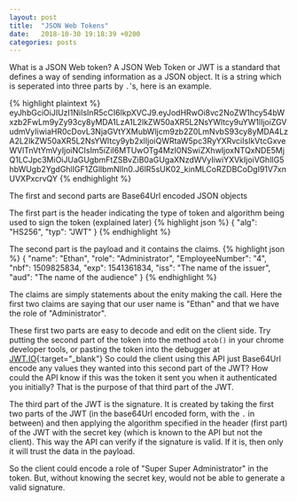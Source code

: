 ```yaml
---
layout: post
title:  "JSON Web Tokens"
date:   2018-10-30 19:18:39 +0200
categories: posts
---
```

What is a JSON Web token?
A JSON Web Token or JWT is a standard that defines a way of sending information as a JSON object.
It is a string which is seperated into three parts by `.`'s, here is an example.

{% highlight plaintext %}
eyJhbGciOiJIUzI1NiIsInR5cCI6IkpXVCJ9.eyJodHRwOi8vc2NoZW1hcy54bWxzb2FwLm9yZy93cy8yMDA1LzA1L2lkZW50aXR5L2NsYWltcy9uYW1lIjoiZGVudmVyIiwiaHR0cDovL3NjaGVtYXMubWljcm9zb2Z0LmNvbS93cy8yMDA4LzA2L2lkZW50aXR5L2NsYWltcy9yb2xlIjoiQWRtaW5pc3RyYXRvciIsIkVtcGxveWVlTnVtYmVyIjoiNCIsIm5iZiI6MTUwOTg4MzI0NSwiZXhwIjoxNTQxNDE5MjQ1LCJpc3MiOiJUaGUgbmFtZSBvZiB0aGUgaXNzdWVyIiwiYXVkIjoiVGhlIG5hbWUgb2YgdGhlIGF1ZGllbmNlIn0.J6lR5sUK02_kinMLCoRZDBCoDgI91V7xnUVXPxcrvQY
{% endhighlight %}

The first and second parts are Base64Url encoded JSON objects

The first part is the header indicating the type of token and algorithm being used to sign the token (explained later)
{% highlight json %}
{
  "alg": "HS256",
  "typ": "JWT"
}
{% endhighlight %}

The second part is the payload and it contains the claims.
{% highlight json %}
{
  "name": "Ethan",
  "role": "Administrator",
  "EmployeeNumber": "4",
  "nbf": 1509825834,
  "exp": 1541361834,
  "iss": "The name of the issuer",
  "aud": "The name of the audience"
}
{% endhighlight %}

The claims are simply statements about the enity making the call. 
Here the first two claims are saying that our user name is "Ethan" and that we have the role of "Administrator".



These first two parts are easy to decode and edit on the client side.  Try putting the second part of the token into the method `atob()` in your chrome developer tools, or pasting the token into the debugger at [JWT.IO](https://jwt.io){:target="_blank"}
So could the client using this API just Base64Url encode any values they wanted into this second part of the JWT?
How could the API know if this was the token it sent you when it authenticated you initially?
That is the purpose of that third part of the JWT.

The third part of the JWT is the signature.  It is created by taking the first two parts of the JWT (in the base64Url encoded form, with the `.` in between)
and then applying the algorithm specified in the header (first part) of the JWT with the secret key (which is known to the API but not the client).
This way the API can verify if the signature is valid.  If it is, then only it will trust the data in the payload.

So the client could encode a role of "Super Super Administrator" in the token.  But, without knowing the secret key, would not be able to generate a valid signature.

